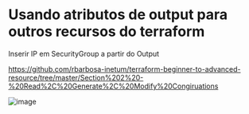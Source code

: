 # Usando atributos de output para outros recursos do terraform
Inserir IP em SecurityGroup a partir do Output

https://github.com/rbarbosa-inetum/terraform-beginner-to-advanced-resource/tree/master/Section%202%20-%20Read%2C%20Generate%2C%20Modify%20Congiruations

![image](https://user-images.githubusercontent.com/91738714/231022950-72fb6f9c-855c-4d34-b827-09c9adbfa179.png)
